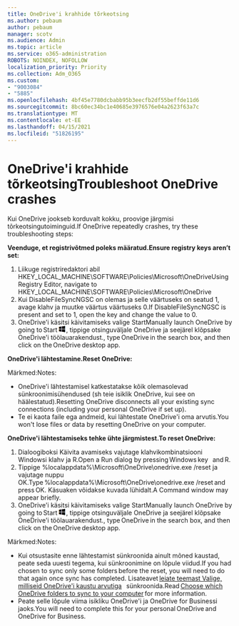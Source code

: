 ```yaml
---
title: OneDrive'i krahhide tõrkeotsing
ms.author: pebaum
author: pebaum
manager: scotv
ms.audience: Admin
ms.topic: article
ms.service: o365-administration
ROBOTS: NOINDEX, NOFOLLOW
localization_priority: Priority
ms.collection: Adm_O365
ms.custom:
- "9003084"
- "5885"
ms.openlocfilehash: 4bf45e7780dcbabb95b3eecfb2df55beffde11d6
ms.sourcegitcommit: 8bc60ec34bc1e40685e3976576e04a2623f63a7c
ms.translationtype: MT
ms.contentlocale: et-EE
ms.lasthandoff: 04/15/2021
ms.locfileid: "51826195"
---
```

# <a name="troubleshoot-onedrive-crashes"></a><span data-ttu-id="093db-102">OneDrive'i krahhide tõrkeotsing</span><span class="sxs-lookup"><span data-stu-id="093db-102">Troubleshoot OneDrive crashes</span></span>

<span data-ttu-id="093db-103">Kui OneDrive jookseb korduvalt kokku, proovige järgmisi tõrkeotsingutoiminguid.</span><span class="sxs-lookup"><span data-stu-id="093db-103">If OneDrive repeatedly crashes, try these troubleshooting steps:</span></span>

<span data-ttu-id="093db-104">**Veenduge, et registrivõtmed poleks määratud.**</span><span class="sxs-lookup"><span data-stu-id="093db-104">**Ensure registry keys aren’t set:**</span></span>

1. <span data-ttu-id="093db-105">Liikuge registriredaktori abil HKEY_LOCAL_MACHINE\SOFTWARE\Policies\Microsoft\OneDrive</span><span class="sxs-lookup"><span data-stu-id="093db-105">Using Registry Editor, navigate to HKEY_LOCAL_MACHINE\SOFTWARE\Policies\Microsoft\OneDrive</span></span>
2. <span data-ttu-id="093db-106">Kui DisableFileSyncNGSC on olemas ja selle väärtuseks on seatud 1, avage klahv ja muutke väärtus väärtuseks 0.</span><span class="sxs-lookup"><span data-stu-id="093db-106">If DisableFileSyncNGSC is present and set to 1, open the key and change the value to 0.</span></span>
3. <span data-ttu-id="093db-107">OneDrive'i käsitsi käivitamiseks valige Start</span><span class="sxs-lookup"><span data-stu-id="093db-107">Manually launch OneDrive by going to Start</span></span> ![Vajutage Windowsi klahvi](data:image/png;base64,iVBORw0KGgoAAAANSUhEUgAAABEAAAAOCAYAAADJ7fe0AAAAAXNSR0IArs4c6QAAAARnQU1BAACxjwv8YQUAAAAJcEhZcwAADsQAAA7EAZUrDhsAAADxSURBVDhPY/wPBAx4wR+Gd6/fM7x9/ZTh9ZuXDGdPnWE4tH0rw/UHDxlaVp9kCDCSYWABKfv35wfD+/cfGV4+fcLw5uVjhlOXzzFsX/qWYebmZAZPWWOGO2DD8ACQS9Y3e4Bcg4Y9/t94fPa/CoY4Aq8/+xik/T8TkEMxGDyGgANWwSqeobvbGSyAADIM3BwCDKXd3QyfoCLoQEGAA0xTxSWjsYMJwLHjkruU4UXSJ4YnT54x3Dh/luHmjfMMmw9wMjCDlRAGBDPgjy8fGT5//8rw9P4Thge3zzNcvXmDYevmfQzXb1xlmH/0ATADyjAAAKdWkD3ZSwNeAAAAAElFTkSuQmCC)<span data-ttu-id="093db-109">, tippige otsinguväljale OneDrive ja seejärel klõpsake OneDrive'i töölauarakendust.</span><span class="sxs-lookup"><span data-stu-id="093db-109">, type OneDrive in the search box, and then click on the OneDrive desktop app.</span></span>

<span data-ttu-id="093db-110">**OneDrive'i lähtestamine.**</span><span class="sxs-lookup"><span data-stu-id="093db-110">**Reset OneDrive:**</span></span>

<span data-ttu-id="093db-111">Märkmed:</span><span class="sxs-lookup"><span data-stu-id="093db-111">Notes:</span></span>

- <span data-ttu-id="093db-112">OneDrive'i lähtestamisel katkestatakse kõik olemasolevad sünkroonimisühendused (sh teie isiklik OneDrive, kui see on häälestatud).</span><span class="sxs-lookup"><span data-stu-id="093db-112">Resetting OneDrive disconnects all your existing sync connections (including your personal OneDrive if set up).</span></span>
- <span data-ttu-id="093db-113">Te ei kaota faile ega andmeid, kui lähtestate OneDrive'i oma arvutis.</span><span class="sxs-lookup"><span data-stu-id="093db-113">You won't lose files or data by resetting OneDrive on your computer.</span></span>

<span data-ttu-id="093db-114">**OneDrive'i lähtestamiseks tehke ühte järgmistest.**</span><span class="sxs-lookup"><span data-stu-id="093db-114">**To reset OneDrive:**</span></span>

1. <span data-ttu-id="093db-115">Dialoogiboksi Käivita avamiseks vajutage klahvikombinatsiooni Windowsi klahv ja R.</span><span class="sxs-lookup"><span data-stu-id="093db-115">Open a Run dialog by pressing Windows key    and R.</span></span>
2. <span data-ttu-id="093db-116">Tippige %localappdata%\Microsoft\OneDrive\onedrive.exe /reset ja vajutage nuppu OK.</span><span class="sxs-lookup"><span data-stu-id="093db-116">Type %localappdata%\Microsoft\OneDrive\onedrive.exe /reset and press OK.</span></span> <span data-ttu-id="093db-117">Käsuaken võidakse kuvada lühidalt.</span><span class="sxs-lookup"><span data-stu-id="093db-117">A Command window may appear briefly.</span></span>
3. <span data-ttu-id="093db-118">OneDrive'i käsitsi käivitamiseks valige Start</span><span class="sxs-lookup"><span data-stu-id="093db-118">Manually launch OneDrive by going to Start</span></span> ![Vajutage Windowsi klahvi](data:image/png;base64,iVBORw0KGgoAAAANSUhEUgAAABEAAAAOCAYAAADJ7fe0AAAAAXNSR0IArs4c6QAAAARnQU1BAACxjwv8YQUAAAAJcEhZcwAADsQAAA7EAZUrDhsAAADxSURBVDhPY/wPBAx4wR+Gd6/fM7x9/ZTh9ZuXDGdPnWE4tH0rw/UHDxlaVp9kCDCSYWABKfv35wfD+/cfGV4+fcLw5uVjhlOXzzFsX/qWYebmZAZPWWOGO2DD8ACQS9Y3e4Bcg4Y9/t94fPa/CoY4Aq8/+xik/T8TkEMxGDyGgANWwSqeobvbGSyAADIM3BwCDKXd3QyfoCLoQEGAA0xTxSWjsYMJwLHjkruU4UXSJ4YnT54x3Dh/luHmjfMMmw9wMjCDlRAGBDPgjy8fGT5//8rw9P4Thge3zzNcvXmDYevmfQzXb1xlmH/0ATADyjAAAKdWkD3ZSwNeAAAAAElFTkSuQmCC)<span data-ttu-id="093db-120">, tippige otsinguväljale OneDrive ja seejärel klõpsake OneDrive'i töölauarakendust.</span><span class="sxs-lookup"><span data-stu-id="093db-120">, type OneDrive in the search box, and then click on the OneDrive desktop app.</span></span>

<span data-ttu-id="093db-121">Märkmed:</span><span class="sxs-lookup"><span data-stu-id="093db-121">Notes:</span></span>

- <span data-ttu-id="093db-122">Kui otsustasite enne lähtestamist sünkroonida ainult mõned kaustad, peate seda uuesti tegema, kui sünkroonimine on lõpule viidud.</span><span class="sxs-lookup"><span data-stu-id="093db-122">If you had chosen to sync only some folders before the reset, you will need to do that again once sync has completed.</span></span> <span data-ttu-id="093db-123">Lisateavet [leiate teemast Valige, milliseid OneDrive'i kaustu arvutiga](https://support.office.com/article/98b8b011-8b94-419b-aa95-a14ff2415e85)   sünkroonida.</span><span class="sxs-lookup"><span data-stu-id="093db-123">Read [Choose which OneDrive folders to sync to your computer](https://support.office.com/article/98b8b011-8b94-419b-aa95-a14ff2415e85) for more information.</span></span>
- <span data-ttu-id="093db-124">Peate selle lõpule viima isikliku OneDrive'i ja OneDrive for Businessi jaoks.</span><span class="sxs-lookup"><span data-stu-id="093db-124">You will need to complete this for your personal OneDrive and OneDrive for Business.</span></span>